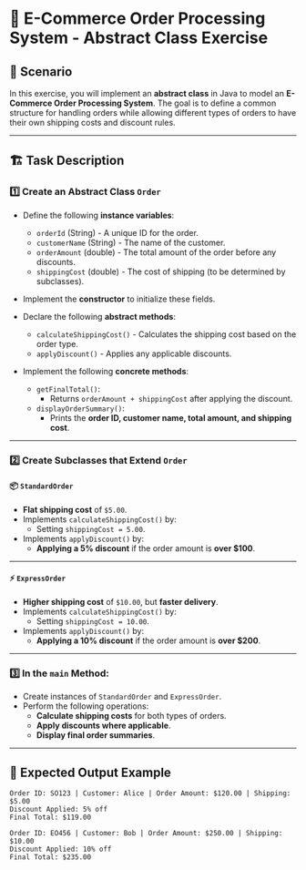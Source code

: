 # 🛒 E-Commerce Order Processing System - Abstract Class Exercise

## 📌 Scenario

In this exercise, you will implement an **abstract class** in Java to model an **E-Commerce Order Processing System**. 
The goal is to define a common structure for handling orders while allowing different types of orders to have their 
own shipping costs and discount rules.

---

## 🏗️ Task Description

### 1️⃣ Create an **Abstract Class** `Order`
- Define the following **instance variables**:
    - `orderId` (String) - A unique ID for the order.
    - `customerName` (String) - The name of the customer.
    - `orderAmount` (double) - The total amount of the order before any discounts.
    - `shippingCost` (double) - The cost of shipping (to be determined by subclasses).

- Implement the **constructor** to initialize these fields.

- Declare the following **abstract methods**:
    - `calculateShippingCost()` - Calculates the shipping cost based on the order type.
    - `applyDiscount()` - Applies any applicable discounts.

- Implement the following **concrete methods**:
    - `getFinalTotal()`:
        - Returns `orderAmount + shippingCost` after applying the discount.
    - `displayOrderSummary()`:
        - Prints the **order ID, customer name, total amount, and shipping cost**.

---

### 2️⃣ Create Subclasses that Extend `Order`

#### 📦 `StandardOrder`
- **Flat shipping cost** of `$5.00`.
- Implements `calculateShippingCost()` by:
    - Setting `shippingCost = 5.00`.
- Implements `applyDiscount()` by:
    - **Applying a 5% discount** if the order amount is **over $100**.

---

#### ⚡ `ExpressOrder`
- **Higher shipping cost** of `$10.00`, but **faster delivery**.
- Implements `calculateShippingCost()` by:
    - Setting `shippingCost = 10.00`.
- Implements `applyDiscount()` by:
    - **Applying a 10% discount** if the order amount is **over $200**.

---

### 3️⃣ In the `main` Method:
- Create instances of `StandardOrder` and `ExpressOrder`.
- Perform the following operations:
    - **Calculate shipping costs** for both types of orders.
    - **Apply discounts where applicable**.
    - **Display final order summaries**.

---

## 🎯 Expected Output Example

```plaintext
Order ID: SO123 | Customer: Alice | Order Amount: $120.00 | Shipping: $5.00
Discount Applied: 5% off
Final Total: $119.00

Order ID: EO456 | Customer: Bob | Order Amount: $250.00 | Shipping: $10.00
Discount Applied: 10% off
Final Total: $235.00
